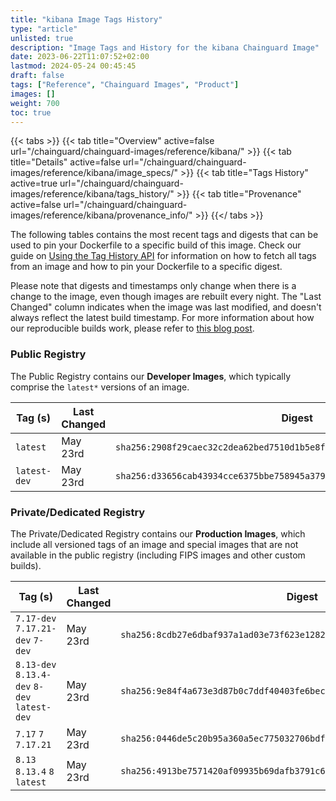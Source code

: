 ```yaml
---
title: "kibana Image Tags History"
type: "article"
unlisted: true
description: "Image Tags and History for the kibana Chainguard Image"
date: 2023-06-22T11:07:52+02:00
lastmod: 2024-05-24 00:45:45
draft: false
tags: ["Reference", "Chainguard Images", "Product"]
images: []
weight: 700
toc: true
---
```


{{< tabs >}}
{{< tab title="Overview" active=false url="/chainguard/chainguard-images/reference/kibana/" >}}
{{< tab title="Details" active=false url="/chainguard/chainguard-images/reference/kibana/image_specs/" >}}
{{< tab title="Tags History" active=true url="/chainguard/chainguard-images/reference/kibana/tags_history/" >}}
{{< tab title="Provenance" active=false url="/chainguard/chainguard-images/reference/kibana/provenance_info/" >}}
{{</ tabs >}}

The following tables contains the most recent tags and digests that can be used to pin your Dockerfile to a specific build of this image. Check our guide on [Using the Tag History API](/chainguard/chainguard-images/using-the-tag-history-api/) for information on how to fetch all tags from an image and how to pin your Dockerfile to a specific digest.

Please note that digests and timestamps only change when there is a change to the image, even though images are rebuilt every night. The "Last Changed" column indicates when the image was last modified, and doesn't always reflect the latest build timestamp. For more information about how our reproducible builds work, please refer to [this blog post](https://www.chainguard.dev/unchained/reproducing-chainguards-reproducible-image-builds).

### Public Registry
The Public Registry contains our **Developer Images**, which typically comprise the `latest*` versions of an image.

| Tag (s)       | Last Changed | Digest                                                                    |
|---------------|--------------|---------------------------------------------------------------------------|
|  `latest`     | May 23rd     | `sha256:2908f29caec32c2dea62bed7510d1b5e8f9b86f58d9cac4d3690b93d8de8b28f` |
|  `latest-dev` | May 23rd     | `sha256:d33656cab43934cce6375bbe758945a379d2e61a92fa78f9c4a3ed0adddd2fdf` |


### Private/Dedicated Registry
The Private/Dedicated Registry contains our **Production Images**, which include all versioned tags of an image and special images that are not available in the public registry (including FIPS images and other custom builds).

| Tag (s)                                       | Last Changed | Digest                                                                    |
|-----------------------------------------------|--------------|---------------------------------------------------------------------------|
|  `7.17-dev` `7.17.21-dev` `7-dev`             | May 23rd     | `sha256:8cdb27e6dbaf937a1ad03e73f623e12826ab6241f6bdb49e4f118b9c730c5d76` |
|  `8.13-dev` `8.13.4-dev` `8-dev` `latest-dev` | May 23rd     | `sha256:9e84f4a673e3d87b0c7ddf40403fe6bec157ee70bc8c598d5e75e50dd6cdd59f` |
|  `7.17` `7` `7.17.21`                         | May 23rd     | `sha256:0446de5c20b95a360a5ec775032706bdffa4d601da11ddf9759c80608059ec7d` |
|  `8.13` `8.13.4` `8` `latest`                 | May 23rd     | `sha256:4913be7571420af09935b69dafb3791c66c5f2c9e83a22ae41c5248f5323c91f` |

